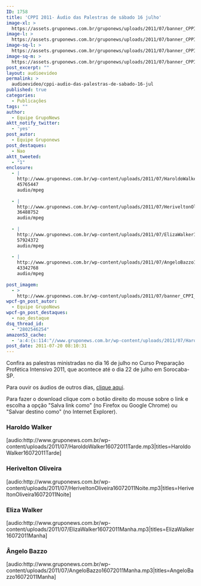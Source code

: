 ```yaml
---
ID: 1758
title: 'CPPI 2011- Áudio das Palestras de sábado 16 julho'
image-xl: >
  https://assets.gruponews.com.br/gruponews/uploads/2011/07/banner_CPPI_audios-16.jpg
image-l: >
  https://assets.gruponews.com.br/gruponews/uploads/2011/07/banner_CPPI_audios-16.jpg
image-sq-l: >
  https://assets.gruponews.com.br/gruponews/uploads/2011/07/banner_CPPI_audios-16.jpg
image-sq-m: >
  https://assets.gruponews.com.br/gruponews/uploads/2011/07/banner_CPPI_audios-16-720x307.jpg
post_excerpt: ""
layout: audioevideo
permalink: >
  audioevideo/cppi-audio-das-palestras-de-sabado-16-jul
published: true
categories:
  - Publicações
tags: ""
author:
  - Equipe GrupoNews
aktt_notify_twitter:
  - 'yes'
post_autor:
  - Equipe Gruponews
post_destaques:
  - Nao
aktt_tweeted:
  - "1"
enclosure:
  - |
    http://www.gruponews.com.br/wp-content/uploads/2011/07/HaroldoWalker16072011Tarde.mp3
    45765447
    audio/mpeg
    
  - |
    http://www.gruponews.com.br/wp-content/uploads/2011/07/HeriveltonOliveira16072011Noite.mp3
    36488752
    audio/mpeg
    
  - |
    http://www.gruponews.com.br/wp-content/uploads/2011/07/ElizaWalker16072011Manha.mp3
    57924372
    audio/mpeg
    
  - |
    http://www.gruponews.com.br/wp-content/uploads/2011/07/AngeloBazzo16072011Manha.mp3
    43342768
    audio/mpeg
    
post_imagem:
  - >
    http://www.gruponews.com.br/wp-content/uploads/2011/07/banner_CPPI_audios-16.jpg
wpcf-gn_post_autor:
  - Equipe GrupoNews
wpcf-gn_post_destaques:
  - nao_destaque
dsq_thread_id:
  - "2802546254"
amazonS3_cache:
  - 'a:4:{s:114:"//www.gruponews.com.br/wp-content/uploads/2011/07/HaroldoWalker16072011Tarde.mp3|titles=HaroldoWalker16072011Tarde";a:1:{s:9:"timestamp";i:1517905181;}s:124:"//www.gruponews.com.br/wp-content/uploads/2011/07/HeriveltonOliveira16072011Noite.mp3|titles=HeriveltonOliveira16072011Noite";a:1:{s:9:"timestamp";i:1517905181;}s:110:"//www.gruponews.com.br/wp-content/uploads/2011/07/ElizaWalker16072011Manha.mp3|titles=ElizaWalker16072011Manha";a:1:{s:9:"timestamp";i:1517905181;}s:110:"//www.gruponews.com.br/wp-content/uploads/2011/07/AngeloBazzo16072011Manha.mp3|titles=AngeloBazzo16072011Manha";a:1:{s:9:"timestamp";i:1517905181;}}'
post_date: 2011-07-20 08:10:31
---
```

Confira as palestras ministradas no dia 16 de julho no Curso Preparação Profética Intensivo 2011, que acontece até o dia 22 de julho em Sorocaba-SP.

Para ouvir os áudios de outros dias, <a href="http://www.gruponews.com.br/assuntos/publicacoes/audio/cppi2011">clique aqui</a>.

Para fazer o download clique com o botão direito do mouse sobre o link e escolha a opção "Salva link como" (no Firefox ou Google Chrome) ou "Salvar destino como" (no Internet Explorer).
<h3>Haroldo Walker</h3>
[audio:http://www.gruponews.com.br/wp-content/uploads/2011/07/HaroldoWalker16072011Tarde.mp3|titles=HaroldoWalker16072011Tarde]
<h3>Herivelton Oliveira</h3>
[audio:http://www.gruponews.com.br/wp-content/uploads/2011/07/HeriveltonOliveira16072011Noite.mp3|titles=HeriveltonOliveira16072011Noite]
<h3>Eliza Walker</h3>
[audio:http://www.gruponews.com.br/wp-content/uploads/2011/07/ElizaWalker16072011Manha.mp3|titles=ElizaWalker16072011Manha]
<h3>Ângelo Bazzo</h3>
[audio:http://www.gruponews.com.br/wp-content/uploads/2011/07/AngeloBazzo16072011Manha.mp3|titles=AngeloBazzo16072011Manha]

&nbsp;
